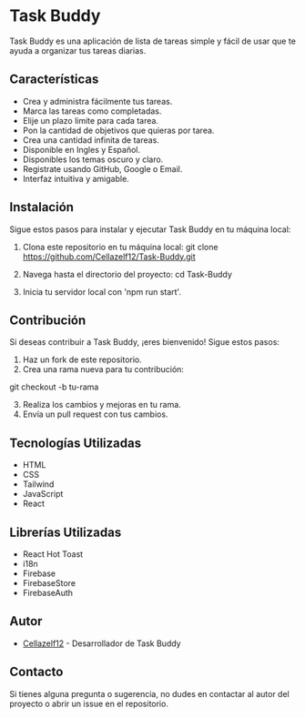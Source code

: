 # Task Buddy

Task Buddy es una aplicación de lista de tareas simple y fácil de usar que te ayuda a organizar tus tareas diarias.

## Características

- Crea y administra fácilmente tus tareas.
- Marca las tareas como completadas.
- Elije un plazo limite para cada tarea.
- Pon la cantidad de objetivos que quieras por tarea.
- Crea una cantidad infinita de tareas.
- Disponible en Ingles y Español.
- Disponibles los temas oscuro y claro.
- Registrate usando GitHub, Google o Email.
- Interfaz intuitiva y amigable.

## Instalación

Sigue estos pasos para instalar y ejecutar Task Buddy en tu máquina local:

1. Clona este repositorio en tu máquina local:
  git clone https://github.com/Cellazelf12/Task-Buddy.git

2. Navega hasta el directorio del proyecto:
  cd Task-Buddy

3. Inicia tu servidor local con 'npm run start'.

## Contribución

Si deseas contribuir a Task Buddy, ¡eres bienvenido! Sigue estos pasos:

1. Haz un fork de este repositorio.
2. Crea una rama nueva para tu contribución:

  git checkout -b tu-rama

3. Realiza los cambios y mejoras en tu rama.
4. Envía un pull request con tus cambios.

## Tecnologías Utilizadas

- HTML
- CSS
- Tailwind
- JavaScript
- React

## Librerías Utilizadas
- React Hot Toast
- i18n
- Firebase
- FirebaseStore
- FirebaseAuth

## Autor

- [Cellazelf12](https://github.com/Cellazelf12) - Desarrollador de Task Buddy

## Contacto

Si tienes alguna pregunta o sugerencia, no dudes en contactar al autor del proyecto o abrir un issue en el repositorio.

